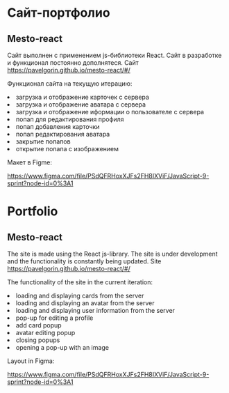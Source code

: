 # Сайт-портфолио
## Mesto-react
Сайт выполнен с применением js-библиотеки React. Сайт в разработке и функционал постоянно дополнятеся.
Сайт https://pavelgorin.github.io/mesto-react/#/

Функционал сайта на текущую итерацию:

<li> загрузка и отображение карточек с сервера
<li> загрузка и отображение аватара с сервера
<li> загрузка и отображение иформации о пользователе с сервера
<li> попап для редактирования профиля
<li> попап добавления карточки
<li> попап редактирования аватара
<li> закрытие попапов
<li> открытие попапа с изображением

Макет в Figme:

https://www.figma.com/file/PSdQFRHoxXJFs2FH8IXViF/JavaScript-9-sprint?node-id=0%3A1 


# Portfolio
## Mesto-react
The site is made using the React js-library. The site is under development and the functionality is constantly being updated.
Site https://pavelgorin.github.io/mesto-react/#/

The functionality of the site in the current iteration:

<li> loading and displaying cards from the server
<li> loading and displaying an avatar from the server
<li> loading and displaying user information from the server
<li> pop-up for editing a profile
<li> add card popup
<li> avatar editing popup
<li> closing popups
<li> opening a pop-up with an image

Layout in Figma:

https://www.figma.com/file/PSdQFRHoxXJFs2FH8IXViF/JavaScript-9-sprint?node-id=0%3A1 